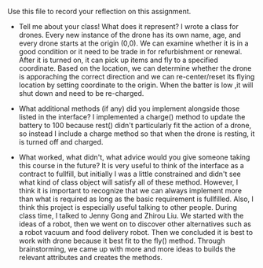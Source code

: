 Use this file to record your reflection on this assignment.

- Tell me about your class! What does it represent?
I wrote a class for drones. Every new instance of the drone has its own name, age, and every drone starts at the origin (0,0). We can examine whether it is in a good condition or it need to be trade in for refurbishment or renewal. After it is turned on, it can pick up items and fly to a specified coordinate. Based on the location, we can determine whether the drone is apporaching the correct direction and we can re-center/reset its flying location by setting coordinate to the origin. When the batter is low ,it will shut down and need to be re-charged. 

- What additional methods (if any) did you implement alongside those listed in the interface?
I implemented a charge() method to update the battery to 100 because rest() didn't particularly fit the action of a drone, so instead I include a charge method so that when the drone is resting, it is turned off and charged.

- What worked, what didn't, what advice would you give someone taking this course in the future?
It is very useful to think of the interface as a contract to fullfill, but initially I was a little constrained and didn't see what kind of class object will satisfy all of these method. However, I think it is important to recognize that we can always implement more than what is required as long as the basic requirement is fullfilled. Also, I think this project is especially useful talking to other people. During class time, I talked to Jenny Gong and Zhirou Liu. We started with the ideas of a robot, then we went on to discover other alternatives such as a robot vacuum and food delivery robot. Then we concluded it is best to work with drone because it best fit to the fly() method. Through brainstorming, we came up with more and more ideas to builds the relevant attributes and creates the methods. 
